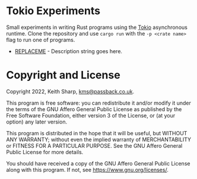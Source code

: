 # Tokio Experiments
Small experiments in writing Rust programs using the [Tokio](https://tokio.rs) asynchronous runtime.  Clone the repository and use `cargo run` with the `-p <crate name>` flag to run one of programs.

+ [REPLACEME](https://github.com/keithsharp/tokio-experiments/tree/main/REPLACEME) - Description string goes here.

# Copyright and License
Copyright 2022, Keith Sharp, kms@passback.co.uk.

This program is free software: you can redistribute it and/or modify it under the terms of the GNU Affero General Public License as published by the Free Software Foundation, either version 3 of the License, or (at your option) any later version.

This program is distributed in the hope that it will be useful, but WITHOUT ANY WARRANTY; without even the implied warranty of MERCHANTABILITY or FITNESS FOR A PARTICULAR PURPOSE.  See the GNU Affero General Public License for more details.

You should have received a copy of the GNU Affero General Public License along with this program.  If not, see <https://www.gnu.org/licenses/>.